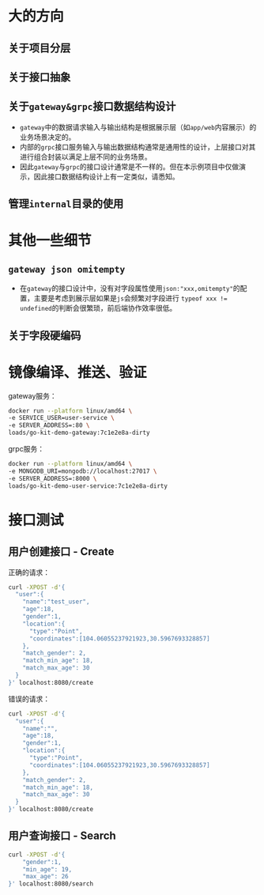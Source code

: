 # 大的方向
## 关于项目分层

## 关于接口抽象



## 关于`gateway&grpc`接口数据结构设计
- `gateway`中的数据请求输入与输出结构是根据展示层（如`app/web`内容展示）的业务场景决定的。
- 内部的`grpc`接口服务输入与输出数据结构通常是通用性的设计，上层接口对其进行组合封装以满足上层不同的业务场景。
- 因此`gateway`与`grpc`的接口设计通常是不一样的。但在本示例项目中仅做演示，因此接口数据结构设计上有一定类似，请悉知。


## 管理`internal`目录的使用

# 其他一些细节
## `gateway json omitempty`
- 在`gateway`的接口设计中，没有对字段属性使用`json:"xxx,omitempty"`的配置，主要是考虑到展示层如果是`js`会频繁对字段进行
`typeof xxx != undefined`的判断会很繁琐，前后端协作效率很低。

## 关于字段硬编码


# 镜像编译、推送、验证

gateway服务：
```bash
docker run --platform linux/amd64 \
-e SERVICE_USER=user-service \
-e SERVER_ADDRESS=:80 \
loads/go-kit-demo-gateway:7c1e2e8a-dirty 
```

grpc服务：
```bash
docker run --platform linux/amd64 \
-e MONGODB_URI=mongodb://localhost:27017 \
-e SERVER_ADDRESS=:8000 \
loads/go-kit-demo-user-service:7c1e2e8a-dirty 
```

# 接口测试

## 用户创建接口 - Create
正确的请求：
```bash
curl -XPOST -d'{
  "user":{
    "name":"test_user",
    "age":18,
    "gender":1,
    "location":{
      "type":"Point",
      "coordinates":[104.06055237921923,30.5967693328857]
    },
    "match_gender": 2,
    "match_min_age": 18,
    "match_max_age": 30
  }
}' localhost:8080/create
```

错误的请求：
```bash
curl -XPOST -d'{
  "user":{
    "name":"",
    "age":18,
    "gender":1,
    "location":{
      "type":"Point",
      "coordinates":[104.06055237921923,30.5967693328857]
    },
    "match_gender": 2,
    "match_min_age": 18,
    "match_max_age": 30
  }
}' localhost:8080/create
```

## 用户查询接口 - Search

```bash
curl -XPOST -d'{
    "gender":1,
    "min_age": 19,
    "max_age": 26
}' localhost:8080/search
```